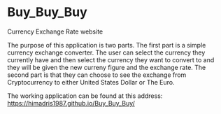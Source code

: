 # Buy_Buy_Buy
Currency Exchange Rate website

The purpose of this application is two parts.  The first part is a simple currency exchange converter.  The user can select the currency they currently have and then select the currency they want to convert to and they will be given the new curreny figure and the exchange rate.  The second part is that they can choose to see the exchange from Cryptocurrency to either United States Dollar or The Euro.

The working application can be found at this address: https://himadris1987.github.io/Buy_Buy_Buy/
